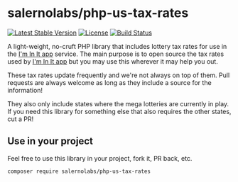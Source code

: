 # salernolabs/php-us-tax-rates

[![Latest Stable Version](https://poser.pugx.org/salernolabs/php-us-tax-rates/v/stable)](https://packagist.org/packages/salernolabs/php-us-tax-rates)
[![License](https://poser.pugx.org/salernolabs/php-us-tax-rates/license)](https://packagist.org/packages/salernolabs/php-us-tax-rates)
[![Build Status](https://travis-ci.com/salernolabs/php-us-tax-rates.svg?branch=master)](https://travis-ci.org/salernolabs/php-us-tax-rates)

A light-weight, no-cruft PHP library that includes lottery tax rates for use in the 
[I'm In It app](https://www.iminitapp.com) service. The main purpose is to open source 
the tax rates used by [I'm In It app](https://www.iminitapp.com) but you may use this 
wherever it may help you out.

These tax rates update frequently and we're not always on top of them. Pull requests are 
always welcome as long as they include a source for the information!

They also only include states where the mega lotteries are currently in play. If you need 
this library for something else that also requires the other states, cut a PR!

## Use in your project

Feel free to use this library in your project, fork it, PR back, etc. 

    composer require salernolabs/php-us-tax-rates 